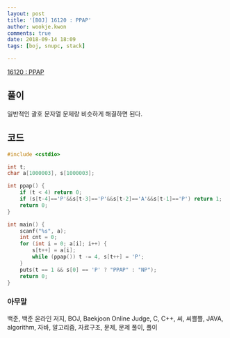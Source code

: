 ```yaml
---
layout: post
title: '[BOJ] 16120 : PPAP'
author: wookje.kwon
comments: true
date: 2018-09-14 18:09
tags: [boj, snupc, stack]

---
```


[16120 : PPAP](https://www.acmicpc.net/problem/16120)  

## 풀이

일반적인 괄호 문자열 문제랑 비슷하게 해결하면 된다.

## 코드

```cpp
#include <cstdio>

int t;
char a[1000003], s[1000003];

int ppap() {
    if (t < 4) return 0;
    if (s[t-4]=='P'&&s[t-3]=='P'&&s[t-2]=='A'&&s[t-1]=='P') return 1;
    return 0;
}

int main() {
    scanf("%s", a);
    int cnt = 0;
    for (int i = 0; a[i]; i++) {
        s[t++] = a[i];
        while (ppap()) t -= 4, s[t++] = 'P';
    }
    puts(t == 1 && s[0] == 'P' ? "PPAP" : "NP");
    return 0;
}
```

### 아무말  
백준, 백준 온라인 저지, BOJ, Baekjoon Online Judge, C, C++, 씨, 씨쁠쁠, JAVA, algorithm, 자바, 알고리즘, 자료구조, 문제, 문제 풀이, 풀이
